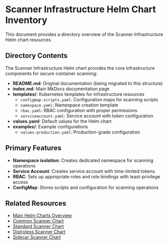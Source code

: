 # Scanner Infrastructure Helm Chart Inventory

This document provides a directory overview of the Scanner Infrastructure Helm chart resources.

## Directory Contents

The Scanner Infrastructure Helm chart provides the core infrastructure components for secure container scanning:

- **README.md**: Original documentation (being migrated to this structure)
- **index.md**: Main MkDocs documentation page
- **templates/**: Kubernetes templates for infrastructure resources
    - `configmap-scripts.yaml`: Configuration maps for scanning scripts
    - `namespace.yaml`: Namespace creation template
    - `rbac.yaml`: RBAC configuration with proper permissions
    - `serviceaccount.yaml`: Service account with token configuration
- **values.yaml**: Default values for the Helm chart
- **examples/**: Example configurations
    - `values-production.yaml`: Production-grade configuration

## Primary Features

- **Namespace isolation**: Creates dedicated namespace for scanning operations
- **Service Account**: Creates service account with time-limited tokens
- **RBAC**: Sets up appropriate roles and role bindings with least-privilege access
- **ConfigMap**: Stores scripts and configuration for scanning operations

## Related Resources

- [Main Helm Charts Overview](../index.md)
- [Common Scanner Chart](../scanner-types/common-scanner.md)
- [Standard Scanner Chart](../scanner-types/standard-scanner.md)
- [Distroless Scanner Chart](../scanner-types/distroless-scanner.md)
- [Sidecar Scanner Chart](../scanner-types/sidecar-scanner.md)
